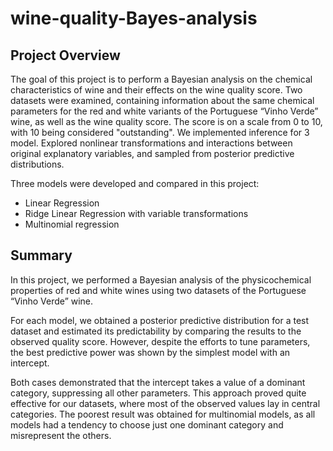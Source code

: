 # wine-quality-Bayes-analysis

## Project Overview
The goal of this project is to perform a Bayesian analysis on the chemical characteristics of wine and their effects on the wine quality score. Two datasets were examined, containing information about the same chemical parameters for the red and white variants of the Portuguese “Vinho Verde” wine, as well as the wine quality score. The score is on a scale from 0 to 10, with 10 being considered "outstanding". We implemented inference for 3 model. Explored nonlinear transformations and interactions between original explanatory variables, and sampled from posterior predictive distributions. 

Three models were developed and compared in this project:

- Linear Regression
- Ridge Linear Regression with variable transformations
- Multinomial regression

## Summary
In this project, we performed a Bayesian analysis of the physicochemical properties of red and white wines using two datasets of the Portuguese “Vinho Verde” wine. 

For each model, we obtained a posterior predictive distribution for a test dataset and estimated its predictability by comparing the results to the observed quality score. However, despite the efforts to tune parameters, the best predictive power was shown by the simplest model with an intercept.

Both cases demonstrated that the intercept takes a value of a dominant category, suppressing all other parameters. This approach proved quite effective for our datasets, where most of the observed values lay in central categories. The poorest result was obtained for multinomial models, as all models had a tendency to choose just one dominant category and misrepresent the others.
